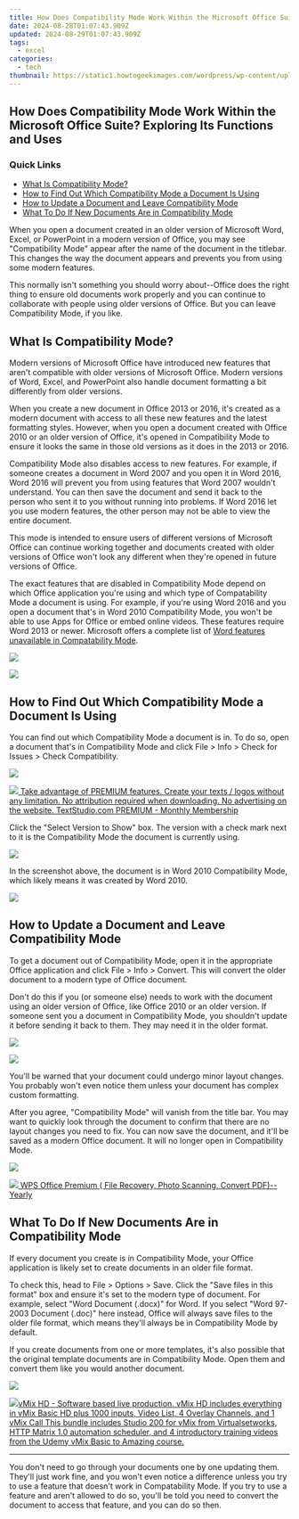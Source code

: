 ```yaml
---
title: How Does Compatibility Mode Work Within the Microsoft Office Suite? Exploring Its Functions and Uses
date: 2024-08-28T01:07:43.909Z
updated: 2024-08-29T01:07:43.909Z
tags:
  - excel
categories:
  - tech
thumbnail: https://static1.howtogeekimages.com/wordpress/wp-content/uploads/2016/05/img_57438d040a901.png
---
```


## How Does Compatibility Mode Work Within the Microsoft Office Suite? Exploring Its Functions and Uses

### Quick Links

* [What Is Compatibility Mode?](https://data-recovery.techidaily.com/boost-your-frame-rate-overcoming-low-fps-in-farming-simulator-22-for-pc-users/)
* [How to Find Out Which Compatibility Mode a Document Is Using](https://remote-screen-capture.techidaily.com/pro-rated-screen-capture-software-top-11-selections/)
* [How to Update a Document and Leave Compatibility Mode](https://activate-lock.techidaily.com/latest-guide-on-ipad-23-and-apple-iphone-15-pro-max-icloud-activation-lock-bypass-by-drfone-ios/)
* [What To Do If New Documents Are in Compatibility Mode](https://win-forum.techidaily.com/understanding-digital-interactions-unveiling-facebook-twitter-instagram-and-youtubes-impact/)

 When you open a document created in an older version of Microsoft Word, Excel, or PowerPoint in a modern version of Office, you may see "Compatibility Mode" appear after the name of the document in the titlebar. This changes the way the document appears and prevents you from using some modern features.

 This normally isn't something you should worry about--Office does the right thing to ensure old documents work properly and you can continue to collaborate with people using older versions of Office. But you can leave Compatibility Mode, if you like.

##  What Is Compatibility Mode?

 Modern versions of Microsoft Office have introduced new features that aren't compatible with older versions of Microsoft Office. Modern versions of Word, Excel, and PowerPoint also handle document formatting a bit differently from older versions.

 When you create a new document in Office 2013 or 2016, it's created as a modern document with access to all these new features and the latest formatting styles. However, when you open a document created with Office 2010 or an older version of Office, it's opened in Compatibility Mode to ensure it looks the same in those old versions as it does in the 2013 or 2016.

 Compatibility Mode also disables access to new features. For example, if someone creates a document in Word 2007 and you open it in Word 2016, Word 2016 will prevent you from using features that Word 2007 wouldn't understand. You can then save the document and send it back to the person who sent it to you without running into problems. If Word 2016 let you use modern features, the other person may not be able to view the entire document.

 This mode is intended to ensure users of different versions of Microsoft Office can continue working together and documents created with older versions of Office won't look any different when they're opened in future versions of Office.

 The exact features that are disabled in Compatibility Mode depend on which Office application you're using and which type of Compatability Mode a document is using. For example, if you're using Word 2016 and you open a document that's in Word 2010 Compatibility Mode, you won't be able to use Apps for Office or embed online videos. These features require Word 2013 or newer. Microsoft offers a complete list of [Word features unavailable in Compatability Mode](https://support.office.com/en-us/article/Use-Word-2016-to-open-documents-created-in-earlier-versions-of-Word-5b38a00a-840b-4719-a8a3-ce155df82554).

![](https://static1.howtogeekimages.com/wordpress/wp-content/uploads/2016/05/img_5743935fd3133.png) 

<!-- affiliate ads begin -->
<a href="https://shop.manycam.com/order/checkout.php?PRODS=17728032&QTY=1&AFFILIATE=108875&CART=1"><img src="https://secure.avangate.com/images/merchant/8230bea7d54bcdf99cdfe85cb07313d5/mcaffbanner920x120.png" border="0"></a>
<!-- affiliate ads end -->
##  How to Find Out Which Compatibility Mode a Document Is Using

 You can find out which Compatibility Mode a document is in. To do so, open a document that's in Compatibility Mode and click File > Info > Check for Issues > Check Compatibility.

![](https://static1.howtogeekimages.com/wordpress/wp-content/uploads/2016/05/img_57439393f2876.png) 

<!-- affiliate ads begin -->
<a href="https://secure.textstudio.com/order/checkout.php?PRODS=35633281&QTY=1&AFFILIATE=108875&CART=1"> <img src="https://secure.avangate.com/images/merchant/d6eb8222c9718486bdabce8b897380f7/products/2_premium-icon.png" border="0"> Take advantage of PREMIUM features. 
Create your texts / logos without any limitation. 
No attribution required when downloading. 
No advertising on the website. 
 TextStudio.com  PREMIUM - Monthly Membership</a>
<!-- affiliate ads end -->
 Click the "Select Version to Show" box. The version with a check mark next to it is the Compatibility Mode the document is currently using.

![](https://static1.howtogeekimages.com/wordpress/wp-content/uploads/2016/05/img_574393b890be5.png) 

 In the screenshot above, the document is in Word 2010 Compatibility Mode, which likely means it was created by Word 2010.

<!-- affiliate ads begin -->
<a href="https://estore.winxdvd.com/order/checkout.php?PRODS=1412049&QTY=1&AFFILIATE=108875&CART=1"><img src="https://www.winxdvd.com/affiliate/new-banner/pt-200x200.jpg" border="0"></a>
<!-- affiliate ads end -->
##  How to Update a Document and Leave Compatibility Mode

 To get a document out of Compatibility Mode, open it in the appropriate Office application and click File > Info > Convert. This will convert the older document to a modern type of Office document.

 Don't do this if you (or someone else) needs to work with the document using an older version of Office, like Office 2010 or an older version. If someone sent you a document in Compatibility Mode, you shouldn't update it before sending it back to them. They may need it in the older format.

![](https://static1.howtogeekimages.com/wordpress/wp-content/uploads/2016/05/img_574393e794cc8.png) 

<!-- affiliate ads begin -->
<a href="https://shop.copernic.com/order/checkout.php?PRODS=41033101&QTY=1&AFFILIATE=108875&CART=1"><img src="https://secure.2checkout.com/images/merchant/8d30aa96e72440759f74bd2306c1fa3d/Copernic-2023-Affiliate-728x90-Elite.png" border="0"></a>
<!-- affiliate ads end -->
 You'll be warned that your document could undergo minor layout changes. You probably won't even notice them unless your document has complex custom formatting.

 After you agree, "Compatibility Mode" will vanish from the title bar. You may want to quickly look through the document to confirm that there are no layout changes you need to fix. You can now save the document, and it'll be saved as a modern Office document. It will no longer open in Compatibility Mode.

![](https://static1.howtogeekimages.com/wordpress/wp-content/uploads/2016/05/img_5743941839aa7.png) 

<!-- affiliate ads begin -->
<a href="https://secure.2checkout.com/order/checkout.php?PRODS=38729081&QTY=1&AFFILIATE=108875&CART=1"><img src="https://website-prod.cache.wpscdn.com/img/wps-writer-free-word-processor-1x.3d9c80d.png" border="0">
WPS Office Premium ( File Recovery, Photo Scanning, Convert PDF)--Yearly</a>
<!-- affiliate ads end -->
##  What To Do If New Documents Are in Compatibility Mode

 If every document you create is in Compatibility Mode, your Office application is likely set to create documents in an older file format.

 To check this, head to File > Options > Save. Click the "Save files in this format" box and ensure it's set to the modern type of document. For example, select "Word Document (.docx)" for Word. If you select "Word 97-2003 Document (.doc)" here instead, Office will always save files to the older file format, which means they'll always be in Compatibility Mode by default.

 If you create documents from one or more templates, it's also possible that the original template documents are in Compatibility Mode. Open them and convert them like you would another document.

![](https://static1.howtogeekimages.com/wordpress/wp-content/uploads/2016/05/img_57439465a2960.png) 

<!-- affiliate ads begin -->
<a href="https://secure.2checkout.com/order/checkout.php?PRODS=4718730&QTY=1&AFFILIATE=108875&CART=1"> <img src="https://secure.avangate.com/images/merchant/ce9a6fb2becc2d235e62b125e9260102/products/copy_vMixCallScreenshot1-large.jpg" border="0">vMix HD - Software based live production. vMix HD includes everything in vMix Basic HD plus 1000 inputs, Video List, 4 Overlay Channels, and 1 vMix Call 
This bundle includes Studio 200 for vMix from Virtualsetworks, HTTP Matrix 1.0 automation scheduler, and 4 introductory training videos from the Udemy vMix Basic to Amazing course. </a>
<!-- affiliate ads end -->
---

 You don't need to go through your documents one by one updating them. They'll just work fine, and you won't even notice a difference unless you try to use a feature that doesn't work in Compatability Mode. If you try to use a feature and aren't allowed to do so, you'll be told you need to convert the document to access that feature, and you can do so then.

<ins class="adsbygoogle"
     style="display:block"
     data-ad-format="autorelaxed"
     data-ad-client="ca-pub-7571918770474297"
     data-ad-slot="1223367746"></ins>



<ins class="adsbygoogle"
     style="display:block"
     data-ad-client="ca-pub-7571918770474297"
     data-ad-slot="8358498916"
     data-ad-format="auto"
     data-full-width-responsive="true"></ins>


